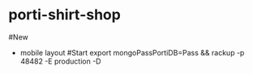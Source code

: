 porti-shirt-shop
================

#New
* mobile layout 
#Start
export mongoPassPortiDB=Pass && rackup -p 48482 -E production -D
